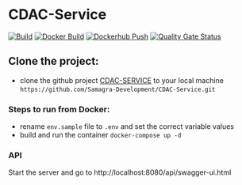 # CDAC-Service

[![Build](https://github.com/Samagra-Development/CDAC-Service/actions/workflows/build.yml/badge.svg)](https://github.com/Samagra-Development/CDAC-Service/actions/workflows/build.yml)
[![Docker Build](https://github.com/Samagra-Development/CDAC-Service/actions/workflows/docker.yml/badge.svg)](https://github.com/Samagra-Development/CDAC-Service/actions/workflows/docker.yml)
[![Dockerhub Push](https://github.com/Samagra-Development/CDAC-Service/actions/workflows/docker-push.yml/badge.svg)](https://github.com/Samagra-Development/CDAC-Service/actions/workflows/docker-push.yml)
[![Quality Gate Status](https://sonarcloud.io/api/project_badges/measure?project=Samagra-Development_CDAC-Service&metric=alert_status)](https://sonarcloud.io/dashboard?id=Samagra-Development_CDAC-Service)

## Clone the project:  
- clone the github project [CDAC-SERVICE](https://github.com/Samagra-Development/CDAC-Service.git) to your local machine `https://github.com/Samagra-Development/CDAC-Service.git`

### Steps to run from Docker:  
- rename `env.sample` file to `.env` and set the correct variable values
- build and run the container `docker-compose up -d`

### API
Start the server and go to http://localhost:8080/api/swagger-ui.html
